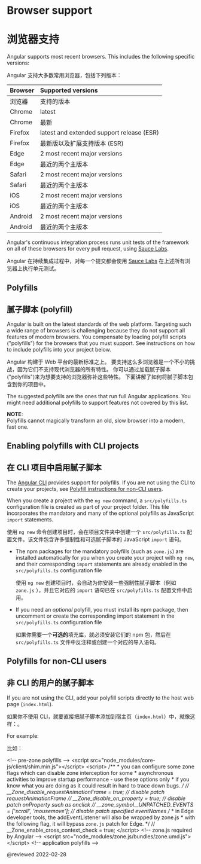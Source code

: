 # Browser support

# 浏览器支持

Angular supports most recent browsers.
This includes the following specific versions:

Angular 支持大多数常用浏览器，包括下列版本：

| Browser | Supported versions |
| :------ | :----------------- |
| 浏览器 | 支持的版本 |
| Chrome | latest |
| Chrome | 最新 |
| Firefox | latest and extended support release (ESR) |
| Firefox | 最新版以及扩展支持版本 (ESR) |
| Edge | 2 most recent major versions |
| Edge | 最近的两个主版本 |
| Safari | 2 most recent major versions |
| Safari | 最近的两个主版本 |
| iOS | 2 most recent major versions |
| iOS | 最近的两个主版本 |
| Android | 2 most recent major versions |
| Android | 最近的两个主版本 |

<div class="alert is-helpful">

Angular's continuous integration process runs unit tests of the framework on all of these browsers for every pull request, using [Sauce Labs](https://saucelabs.com).

Angular 在持续集成过程中，对每一个提交都会使用 [Sauce Labs](https://saucelabs.com/) 在上述所有浏览器上执行单元测试。

</div>

## Polyfills

## 腻子脚本 (polyfill)

Angular is built on the latest standards of the web platform.
Targeting such a wide range of browsers is challenging because they do not support all features of modern browsers.
You compensate by loading polyfill scripts ("polyfills") for the browsers that you must support.
See instructions on how to include polyfills into your project below.

Angular 构建于 Web 平台的最新标准之上。 要支持这么多浏览器是一个不小的挑战，因为它们不支持现代浏览器的所有特性。 你可以通过加载腻子脚本("polyfills")来为想要支持的浏览器弥补这些特性。 下面讲解了如何将腻子脚本包含到你的项目中。

<div class="alert is-important">

The suggested polyfills are the ones that run full Angular applications.
You might need additional polyfills to support features not covered by this list.

<div class="alert is-helpful">

**NOTE**: <br />
Polyfills cannot magically transform an old, slow browser into a modern, fast one.

</div>

</div>

## Enabling polyfills with CLI projects

## 在 CLI 项目中启用腻子脚本

The [Angular CLI](cli) provides support for polyfills.
If you are not using the CLI to create your projects, see [Polyfill instructions for non-CLI users](#non-cli).

When you create a project with the `ng new` command, a `src/polyfills.ts` configuration file is created as part of your project folder.
This file incorporates the mandatory and many of the optional polyfills as JavaScript `import` statements.

使用 `ng new` 命令创建项目时，会在项目文件夹中创建一个 `src/polyfills.ts` 配置文件。该文件包含许多强制性和可选腻子脚本的 JavaScript `import` 语句。

* The npm packages for the mandatory polyfills (such as `zone.js`) are installed automatically for you when you create your project with `ng new`, and their corresponding `import` statements are already enabled in the `src/polyfills.ts` configuration file

  使用 `ng new` 创建项目时，会自动为你安装一些强制性腻子脚本（例如 `zone.js` ），并且它对应的 `import` 语句已在 `src/polyfills.ts` 配置文件中启用。

* If you need an *optional* polyfill, you must install its npm package, then uncomment or create the corresponding import statement in the `src/polyfills.ts` configuration file

  如果你需要一个**可选的**填充库，就必须安装它们的 npm 包，然后在 `src/polyfills.ts` 文件中反注释或创建一个对应的导入语句。

<a id="non-cli"></a>

## Polyfills for non-CLI users

## 非 CLI 的用户的腻子脚本

If you are not using the CLI, add your polyfill scripts directly to the host web page (`index.html`).

如果你不使用 CLI，就要直接把腻子脚本添加到宿主页（`index.html`）中，就像这样：。

For example:

比如：

<code-example header="src/index.html" language="html">

&lt;!-- pre-zone polyfills --&gt;
&lt;script src="node_modules/core-js/client/shim.min.js"&gt;&lt;/script&gt;
&lt;script>
  /**
   &ast; you can configure some zone flags which can disable zone interception for some
   &ast; asynchronous activities to improve startup performance - use these options only
   &ast; if you know what you are doing as it could result in hard to trace down bugs.
   */
  // &lowbar;&lowbar;Zone_disable_requestAnimationFrame = true; // disable patch requestAnimationFrame
  // &lowbar;&lowbar;Zone_disable_on_property = true; // disable patch onProperty such as onclick
  // &lowbar;&lowbar;zone_symbol__UNPATCHED_EVENTS = ['scroll', 'mousemove']; // disable patch specified eventNames
  /*
   &ast; in Edge developer tools, the addEventListener will also be wrapped by zone.js
   &ast; with the following flag, it will bypass `zone.js` patch for Edge.
   */
  // &lowbar;&lowbar;Zone_enable_cross_context_check = true;
&lt;/script&gt;
&lt;!-- zone.js required by Angular --&gt;
&lt;script src="node_modules/zone.js/bundles/zone.umd.js"&gt;&lt;/script&gt;
&lt;!-- application polyfills --&gt;

</code-example>

<!-- links -->

<!-- external links -->

<!-- end links -->

@reviewed 2022-02-28